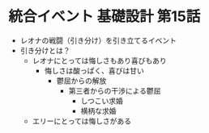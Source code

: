 # 統合イベント 基礎設計 第15話
- レオナの戦闘（引き分け）を引き立てるイベント
- 引き分けとは？
  - レオナにとっては悔しさもあり喜びもあり
    - 悔しさは酸っぱく、喜びは甘い
      - 鬱屈からの解放
        - 第三者からの干渉による鬱屈
          - しつこい求婚
          - 横柄な求婚
  - エリーにとっては悔しさがある
